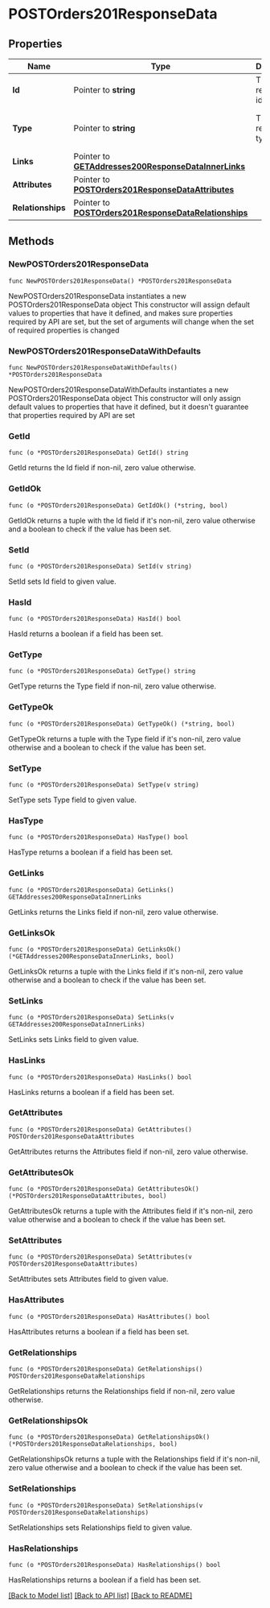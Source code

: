# POSTOrders201ResponseData

## Properties

Name | Type | Description | Notes
------------ | ------------- | ------------- | -------------
**Id** | Pointer to **string** | The resource&#39;s id | [optional] 
**Type** | Pointer to **string** | The resource&#39;s type | [optional] [default to "orders"]
**Links** | Pointer to [**GETAddresses200ResponseDataInnerLinks**](GETAddresses200ResponseDataInnerLinks.md) |  | [optional] 
**Attributes** | Pointer to [**POSTOrders201ResponseDataAttributes**](POSTOrders201ResponseDataAttributes.md) |  | [optional] 
**Relationships** | Pointer to [**POSTOrders201ResponseDataRelationships**](POSTOrders201ResponseDataRelationships.md) |  | [optional] 

## Methods

### NewPOSTOrders201ResponseData

`func NewPOSTOrders201ResponseData() *POSTOrders201ResponseData`

NewPOSTOrders201ResponseData instantiates a new POSTOrders201ResponseData object
This constructor will assign default values to properties that have it defined,
and makes sure properties required by API are set, but the set of arguments
will change when the set of required properties is changed

### NewPOSTOrders201ResponseDataWithDefaults

`func NewPOSTOrders201ResponseDataWithDefaults() *POSTOrders201ResponseData`

NewPOSTOrders201ResponseDataWithDefaults instantiates a new POSTOrders201ResponseData object
This constructor will only assign default values to properties that have it defined,
but it doesn't guarantee that properties required by API are set

### GetId

`func (o *POSTOrders201ResponseData) GetId() string`

GetId returns the Id field if non-nil, zero value otherwise.

### GetIdOk

`func (o *POSTOrders201ResponseData) GetIdOk() (*string, bool)`

GetIdOk returns a tuple with the Id field if it's non-nil, zero value otherwise
and a boolean to check if the value has been set.

### SetId

`func (o *POSTOrders201ResponseData) SetId(v string)`

SetId sets Id field to given value.

### HasId

`func (o *POSTOrders201ResponseData) HasId() bool`

HasId returns a boolean if a field has been set.

### GetType

`func (o *POSTOrders201ResponseData) GetType() string`

GetType returns the Type field if non-nil, zero value otherwise.

### GetTypeOk

`func (o *POSTOrders201ResponseData) GetTypeOk() (*string, bool)`

GetTypeOk returns a tuple with the Type field if it's non-nil, zero value otherwise
and a boolean to check if the value has been set.

### SetType

`func (o *POSTOrders201ResponseData) SetType(v string)`

SetType sets Type field to given value.

### HasType

`func (o *POSTOrders201ResponseData) HasType() bool`

HasType returns a boolean if a field has been set.

### GetLinks

`func (o *POSTOrders201ResponseData) GetLinks() GETAddresses200ResponseDataInnerLinks`

GetLinks returns the Links field if non-nil, zero value otherwise.

### GetLinksOk

`func (o *POSTOrders201ResponseData) GetLinksOk() (*GETAddresses200ResponseDataInnerLinks, bool)`

GetLinksOk returns a tuple with the Links field if it's non-nil, zero value otherwise
and a boolean to check if the value has been set.

### SetLinks

`func (o *POSTOrders201ResponseData) SetLinks(v GETAddresses200ResponseDataInnerLinks)`

SetLinks sets Links field to given value.

### HasLinks

`func (o *POSTOrders201ResponseData) HasLinks() bool`

HasLinks returns a boolean if a field has been set.

### GetAttributes

`func (o *POSTOrders201ResponseData) GetAttributes() POSTOrders201ResponseDataAttributes`

GetAttributes returns the Attributes field if non-nil, zero value otherwise.

### GetAttributesOk

`func (o *POSTOrders201ResponseData) GetAttributesOk() (*POSTOrders201ResponseDataAttributes, bool)`

GetAttributesOk returns a tuple with the Attributes field if it's non-nil, zero value otherwise
and a boolean to check if the value has been set.

### SetAttributes

`func (o *POSTOrders201ResponseData) SetAttributes(v POSTOrders201ResponseDataAttributes)`

SetAttributes sets Attributes field to given value.

### HasAttributes

`func (o *POSTOrders201ResponseData) HasAttributes() bool`

HasAttributes returns a boolean if a field has been set.

### GetRelationships

`func (o *POSTOrders201ResponseData) GetRelationships() POSTOrders201ResponseDataRelationships`

GetRelationships returns the Relationships field if non-nil, zero value otherwise.

### GetRelationshipsOk

`func (o *POSTOrders201ResponseData) GetRelationshipsOk() (*POSTOrders201ResponseDataRelationships, bool)`

GetRelationshipsOk returns a tuple with the Relationships field if it's non-nil, zero value otherwise
and a boolean to check if the value has been set.

### SetRelationships

`func (o *POSTOrders201ResponseData) SetRelationships(v POSTOrders201ResponseDataRelationships)`

SetRelationships sets Relationships field to given value.

### HasRelationships

`func (o *POSTOrders201ResponseData) HasRelationships() bool`

HasRelationships returns a boolean if a field has been set.


[[Back to Model list]](../README.md#documentation-for-models) [[Back to API list]](../README.md#documentation-for-api-endpoints) [[Back to README]](../README.md)


